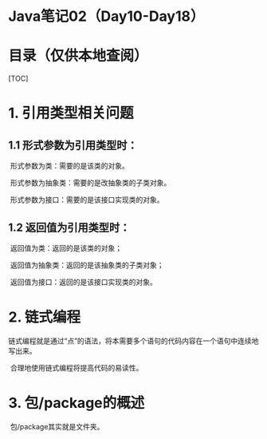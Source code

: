 # Java笔记02（Day10-Day18）

# 目录（仅供本地查阅）

[TOC]

# 1. 引用类型相关问题

## 	1.1 形式参数为引用类型时：

​		形式参数为类：需要的是该类的对象。

​		形式参数为抽象类：需要的是改抽象类的子类对象。

​		形式参数为接口：需要的是该接口实现类的对象。

## 	1.2 返回值为引用类型时：

​		返回值为类：返回的是该类的对象；

​		返回值为抽象类：返回的是该抽象类的子类对象；

​		返回值为接口：返回的是该接口实现类的对象。

# 2. 链式编程

​	链式编程就是通过“点”的语法，将本需要多个语句的代码内容在一个语句中连续地写出来。

​	合理地使用链式编程将提高代码的易读性。

# 3. 包/package的概述

​	包/package其实就是文件夹。

